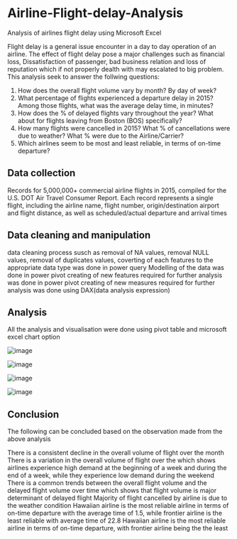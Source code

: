 # Airline-Flight-delay-Analysis
Analysis of airlines flight delay using Microsoft Excel 

Flight delay is a general issue encounter in a day to day operation of an airline. The effect of flight delay pose a major challenges such as financial loss, Dissatisfaction of passenger, bad business relation and loss of reputation which if not properly dealth with may escalated to big problem.
This analysis seek to answer the follwing questions:
1. How does the overall flight volume vary by month? By day of week?
2. What percentage of flights experienced a departure delay in 2015? Among 
those flights, what was the average delay time, in minutes?
3. How does the % of delayed flights vary throughout the year? What about for 
flights leaving from Boston (BOS) specifically?
4. How many flights were cancelled in 2015? What % of cancellations were due to 
weather? What % were due to the Airline/Carrier?
5. Which airlines seem to be most and least reliable, in terms of on-time departure?

## Data collection
Records for 5,000,000+ commercial airline flights in 2015, compiled for the U.S. DOT 
Air Travel Consumer Report. Each record represents a single flight, including the airline 
name, flight number, origin/destination airport and flight distance, as well as 
scheduled/actual departure and arrival times

## Data cleaning and manipulation
data cleaning process susch as removal of NA values, removal NULL values, removal of duplicates values, coverting of each features to the appropriate data type was done in power query
Modelling of the data was done in power pivot
creating of new features required for further analysis was done in power pivot
creating of new measures required for further analysis was done using DAX(data analysis expression)

## Analysis
All the analysis and visualisation were done using pivot table and microsoft excel chart option

											
											
											
											
											
											
											
											
											
											
											
											
											
											
											
											
											
											
											
											
											
											
![image](https://user-images.githubusercontent.com/90378885/171422610-4b5a48e9-ae94-4afa-924d-6d8044cac3cb.png)


											
											
											
											
											
											
											
											
											
											
											
											
											
											
											
											
											
											
											
											
											
![image](https://user-images.githubusercontent.com/90378885/171422865-8d529abc-ceb5-4191-91ad-fac38623acc1.png)



								
								
								
								
								
								
								
								
								
								
								
								
								
								
								
								
								
								
								
								
								
![image](https://user-images.githubusercontent.com/90378885/171423055-9f430729-9a18-4ce8-ba00-4461c4375906.png)


			
			
			
			
			
			
			
			
			
			
			
			
			
			
			
			
			
			
			
			
			
			
			
			
			
			
			
			
			
			
![image](https://user-images.githubusercontent.com/90378885/171423320-024b6ed3-97ce-4452-9c1b-9d524f67fd12.png)


## Conclusion
The following can be concluded based on the observation made from the above analysis

There is a consistent decline in the overall volume of flight over the month
There is a variation in the overall volume of flight over the which shows airlines experience high demand at the beginning of a week and during the end of a week, while they experience low demand during the weekend
There is a common trends between the overall flight volume and the delayed flight volume over time which shows that flight volume is major determinant of delayed flight
Majority of flight cancelled by airline is due to the weather condition
Hawaiian airline is the most reliable airline in terms of on-time departure with the average time of 1.5, while frontier airline is the least reliable with average time of 22.8
Hawaiian airline is the most reliable airline in terms of on-time departure, with frontier airline being the the least















